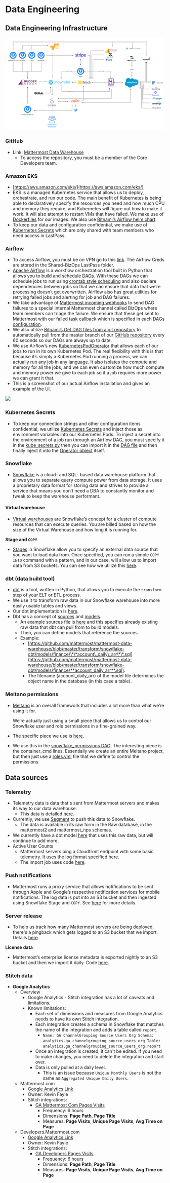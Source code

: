 # Data Engineering

## Data Engineering Infrastructure

![](../../../.gitbook/assets/data-diagram.png)

### GitHub

* Link: [Mattermost Data Warehouse](https://github.com/mattermost/mattermost-data-warehouse)
  * To access the repository, you must be a member of the Core Developers team.

### Amazon EKS

* [https://aws.amazon.com/eks/](https://aws.amazon.com/eks/)
* EKS is a managed Kubernetes service that allows us to deploy, orchestrate, and run our code. The main benefit of Kubernetes is being able to declaratively specify the resources you need and how much CPU and memory they require, and Kubernetes will figure out how to make it work. It will also attempt to restart VMs that have failed. We make use of [Dockerfiles](https://hub.docker.com/repository/docker/adovenmm/data-warehouse-psql/general) for our images. We also use [Bitnami’s Airflow helm chart](https://github.com/bitnami/charts/tree/master/bitnami/airflow).
* To keep our data and configuration confidential, we make use of [Kubernetes Secrets](https://kubernetes.io/docs/concepts/configuration/secret/) which are only shared with team members who need access in LastPass.

### Airflow

* To access Airflow, you must be on VPN go to this [link](http://airflow.internal.mattermost.com). The Airflow Creds are stored in the Shared-BizOps LastPass folder.
* [Apache Airflow](https://airflow.apache.org/) is a workflow orchestration tool built in Python that allows you to build and schedule [DAGs](https://airflow.apache.org/docs/stable/concepts.html#dags). With these DAGs we can schedule jobs to run using [crontab style scheduling](https://crontab.guru/) and also declare dependencies between jobs so that we can ensure that data that we’re processing doesn’t get overwritten. Airflow also has great utilities for retrying failed jobs and alerting for job and DAG failures.
* We take advantage of [Mattermost incoming webhooks](https://docs.mattermost.com/developer/webhooks-incoming.html) to send DAG failures to a special internal Mattermost channel called BizOps where team members can triage the failure. We ensure that these get sent to Mattermost with our [failed task callback](https://github.com/mattermost/mattermost-data-warehouse/blob/master/dags/airflow_utils.py#L17) which is specified in each [DAGs configuration](https://github.com/mattermost/mattermost-data-warehouse/blob/master/dags/extract/diagnostics.py#L24).
* We also utilize [Bitnami’s Get DAG files from a git repository](https://github.com/bitnami/charts/tree/master/bitnami/airflow#option-3-get-your-dag-files-from-a-git-repository) to automatically pull from the master branch of our [GitHub repository](https://github.com/mattermost/mattermost-data-warehouse) every 60 seconds so our DAGs are always up to date.
* We use Airflow’s new [KubernetesPodOperator](https://airflow.apache.org/docs/stable/kubernetes.html) that allows each of our jobs to run in its own Kubernetes Pod. The real flexibility with this is that because it’s simply a Kubernetes Pod running a process, we can actually run any job in any language. It also isolates the compute and memory for all the jobs, and we can even customize how much compute and memory power we give to each job so if a job requires more power we can grant it that.
* This is a screenshot of our actual Airflow installation and gives an example of the UI.

![](../../../.gitbook/assets/airflow.png)

### Kubernetes Secrets

* To keep our connection strings and other configuration items confidential, we utilize [Kubernetes Secrets](https://kubernetes.io/docs/concepts/configuration/secret/) and inject those as environment variables into our Kubernetes Pods. To inject a secret into the environment of a job run through an Airflow DAG, you must specify it in the [kube\_secrets.py](https://github.com/mattermost/mattermost-data-warehouse/blob/master/dags/kube_secrets.py) then you can import it in the [DAG file](https://github.com/mattermost/mattermost-data-warehouse/blob/master/dags/extract/diagnostics.py#L8) and then finally inject it into the [Operator object](https://github.com/mattermost/mattermost-data-warehouse/blob/master/dags/extract/diagnostics.py#L49) itself.

### Snowflake

* [Snowflake](https://www.snowflake.com/) is a cloud- and SQL- based data warehouse platform that allows you to separate query compute power from data storage. It uses a proprietary data format for storing data and strives to provide a service that means you don’t need a DBA to constantly monitor and tweak to keep the warehouse performant.

#### Virtual warehouse

* [Virtual warehouses](https://docs.snowflake.net/manuals/user-guide/warehouses.html) are Snowflake’s concept for a cluster of compute resources that can execute queries. You are billed based on how the size of the Virtual Warehouse and how long it is running for.

**Stage and `COPY`**

* [Stages](https://docs.snowflake.net/manuals/sql-reference/sql/create-stage.html) in Snowflake allow you to specify an external data source that you want to load data from. Once specified, you can run a simple `COPY INTO` command with a pattern, and in our case, will allow us to import data from S3 buckets. You can see how we utilize this [here](https://github.com/mattermost/mattermost-data-warehouse/blob/master/extract/s3_extract/stage_import.py).

### dbt \(data build tool\)

* [dbt](https://docs.getdbt.com/docs/introduction) is a tool, written in Python, that allows you to execute the `transform` step of your ELT or ETL process. 
* We use it to transform raw data in our Snowflake warehouse into more easily usable tables and views.
* Our dbt implementation is [here](https://github.com/mattermost/mattermost-data-warehouse/tree/master/transform/snowflake-dbt).
* Dbt has a concept of [sources](https://docs.getdbt.com/docs/using-sources) and [models](https://docs.getdbt.com/docs/building-models).
  * An example sources file is [here](https://github.com/mattermost/mattermost-data-warehouse/blob/master/transform/snowflake-dbt/models/orgm/sources.yml) and this specifies already existing raw data that dbt can pull from to build models.
  * Then, you can define models that reference the sources.
  * Example:
    * [https://github.com/mattermost/mattermost-data-warehouse/blob/master/transform/snowflake-dbt/models/finance/\*\*account\_daily\_arr\*\*.sql](https://github.com/mattermost/mattermost-data-warehouse/blob/master/transform/snowflake-dbt/models/finance/**account_daily_arr**.sql).
    * The filename \(account\_daily\_arr\) of the model file determines the object name in the database \(in this case a table\).

### Meltano permissions

* [Meltano](https://meltano.com/) is an overall framework that includes a lot more than what we’re using it for.

  We’re actually just using a small piece that allows us to control our Snowflake user and role permissions in a fine-grained way.

* The specific piece we use is [here](https://meltano.com/docs/command-line-interface.html#permissions).
* We use this in the [snowflake\_permissions DAG](https://github.com/mattermost/mattermost-data-warehouse/blob/master/dags/general/snowflake_permissions.py#L32). The interesting piece is the container\_cmd lines. Essentially we create an entire Meltano project, but then just use a [roles.yml](https://github.com/mattermost/mattermost-data-warehouse/blob/master/load/snowflake/roles.yaml) file that we define to control the permissions.

## Data sources

### Telemetry

* Telemetry data is data that's sent from Mattermost servers and makes its way to our data warehouse.
  * This data is detailed [here](https://docs.mattermost.com/administration/telemetry.html).
* Currently, we use [Segment](https://segment.com/) to push this data to Snowflake.
  * The data is available in its raw form in the Raw database, in the mattermost2 and mattermost\_nps schemas.
* We currently have a dbt model [here](https://github.com/mattermost/mattermost-data-warehouse/blob/master/transform/snowflake-dbt/models/mattermost/server_daily_details.sql) that uses this raw data, but will continue to add more.
* Active User Counts
  * Mattermost servers ping a Cloudfront endpoint with some basic telemetry. It uses the log format specified [here](https://docs.aws.amazon.com/AmazonCloudFront/latest/DeveloperGuide/AccessLogs.html#LogFileFormat).
  * The import job uses code [here](https://github.com/mattermost/mattermost-data-warehouse/blob/master/extract/s3_extract/stage_import.py#L52).

### Push notifications

* Mattermost runs a proxy service that allows notifications to be sent through Apple and Google’s respective notification services for mobile notifications. The log data is put into an S3 bucket and then ingested using Snowflake Stage and `COPY`. See [here](https://github.com/mattermost/mattermost-data-warehouse/blob/master/extract/s3_extract/stage_import.py#L58) for more details.

### Server release

* To help us track how many Mattermost servers are being deployed, there's a pingback which gets logged to an S3 bucket that we import. Details [here](https://github.com/mattermost/mattermost-data-warehouse/blob/master/extract/s3_extract/stage_import.py#L46).

**License data**

* Mattermost’s enterprise license metadata is exported nightly to an S3 bucket and then we import it daily. Code [here](https://github.com/mattermost/mattermost-data-warehouse/blob/master/extract/s3_extract/stage_import.py#L42).

### Stitch data

* **Google Analytics**
  * Overview
    * Google Analytics - Stitch integration has a lot of caveats and limitations.
    * Known limitations:
      * Each set of dimensions and measures from Google Analytics needs to have its own Stitch integration.
      * Each integration creates a schema in Snowflake that matches the name of the integration and adds a table called `report`.
        * `Name: GA ChannelGrouping Source Users Org Schema: analytics.ga_channelgrouping_source_users_org Table: analytics.ga_channelgrouping_source_users_org.report`
      * Once an integration is created, it can't be edited. If you need to make changes, you need to delete the integration and start over.
      * Data is only pulled at a daily level.
        * This is an issue because `Unique Monthly Users` is not the same as `Aggregated Unique Daily Users`.
  * Mattermost.com
    * [Google Analytics Link](https://analytics.google.com/analytics/web/?authuser=0#/report-home/a120238482w177779216p176410444)
    * Owner: Kevin Fayle
    * Stitch integrations:
      * [GA Mattermost Com Pages Visits](https://app.stitchdata.com/client/153136/pipeline/connections/226666/summary)
        * Frequency: 6 hours
        * Dimensions: **Page Path**, **Page Title**
        * Measures: **Page Visits**, **Unique Page Visits**, **Avg Time on Page**
  * Developers.Mattermost.com
    * [Google Analytics Link](https://analytics.google.com/analytics/web/#/dashboard/uh0tcPOLS1ir9osCAZvBiQ/a64458817w179061281p177463446/)
    * Owner: Kevin Fayle
    * Stitch integrations:
      * [GA Developers Pages Visits](https://app.stitchdata.com/client/153136/pipeline/connections/226635/summary)
        * Frequency: 6 hours
        * Dimensions: **Page Path**, **Page Title**
        * Measures: **Page Visits**, **Unique Page Visits**, **Avg Time on Page**

